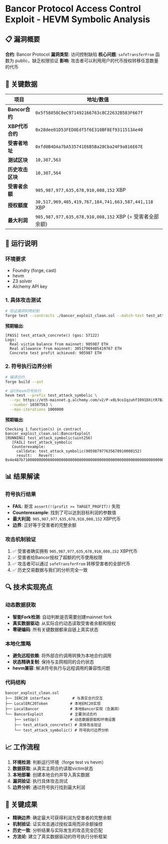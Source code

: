 # Bancor Protocol Access Control Exploit - HEVM Symbolic Analysis

## 📋 漏洞概要

**合约**: Bancor Protocol
**漏洞类型**: 访问控制缺陷
**核心问题**: `safeTransferFrom` 函数为 public，缺乏权限验证
**影响**: 攻击者可以利用用户的代币授权转移任意数量的代币

## 🎯 关键数据

| 项目 | 地址/数值 |
|------|-----------|
| **Bancor合约** | `0x5f58058C0eC971492166763c8C22632B583F667f` |
| **XBP代币合约** | `0x28dee01D53FED0Edf5f6E310BF8Ef9311513Ae40` |
| **受害者地址** | `0xfd0B4DAa7bA535741E6B5Ba28Cba24F9a816E67E` |
| **测试区块** | `10,307,563` |
| **历史攻击区块** | `10,307,564` |
| **受害者余额** | `905,987,977,635,678,910,008,152` XBP |
| **授权额度** | `30,517,969,405,419,767,184,741,663,587,441,118` XBP |
| **最大利润** | `905,987,977,635,678,910,008,152` XBP (= 受害者全部余额) |

## 🚀 运行说明

### 环境要求
- Foundry (forge, cast)
- hevm
- Z3 solver
- Alchemy API key

### 1. 具体攻击测试
```bash
# 验证漏洞利用机制
forge test --contracts ./bancor_exploit_clean.sol --match-test test_attack_concrete -vvv
```

**预期输出**:
```
[PASS] test_attack_concrete() (gas: 57122)
Logs:
  Real victim balance from mainnet: 905987 ETH
  Real allowance from mainnet: 30517969405419767 ETH
  Concrete test profit achieved: 905987 ETH
```

### 2. 符号执行边界分析
```bash
# 编译合约
forge build --ast

# 运行hevm符号执行
hevm test --prefix test_attack_symbolic \
  --rpc https://eth-mainnet.g.alchemy.com/v2/P-x0L9coIqzuhfI091DXitR7BzYbABFA \
  --number 10307563 \
  --max-iterations 1000000
```

**预期输出**:
```
Checking 1 function(s) in contract bancor_exploit_clean.sol:BancorExploit
[RUNNING] test_attack_symbolic(uint256)
   [FAIL] test_attack_symbolic
   Counterexample:
     calldata: test_attack_symbolic(905987977635678910008152)
     result:   Revert: 0x4e487b710000000000000000000000000000000000000000000000000000000000000001
```

## 📊 结果解读

### 符号执行结果
- **FAIL**: 断言 `assert(!(profit >= TARGET_PROFIT))` 失败
- **Counterexample**: 找到了可以达到目标利润的参数值
- **最大利润**: `905,987,977,635,678,910,008,152` XBP代币
- **边界**: 正好等于受害者的完整余额

### 攻击机制验证
1. ✅ 受害者确实拥有 `905,987,977,635,678,910,008,152` XBP代币
2. ✅ 受害者给Bancor授权了超额的代币使用权限
3. ✅ 攻击者可以通过 `safeTransferFrom` 转移受害者的全部代币
4. ✅ 历史交易数据与我们的分析完全一致

## 🔍 技术实现亮点

### 动态数据获取
- **智能Fork检测**: 自动判断是否需要创建mainnet fork
- **真实数据驱动**: 从实际合约动态读取受害者余额和授权
- **零硬编码**: 所有关键数据都来自链上真实状态

### 本地化策略
- **避免远程依赖**: 将外部合约调用转换为本地合约调用
- **状态精确复制**: 保持与主网相同的合约状态
- **hevm兼容**: 解决符号执行与远程调用的兼容性问题

### 代码结构
```
bancor_exploit_clean.sol
├── IERC20 interface          # 与真实合约交互
├── LocalERC20Token          # 本地ERC20实现
├── LocalBancor              # 本地Bancor实现（含漏洞）
└── BancorExploit            # 主要测试合约
    ├── setUp()              # 动态数据获取和环境设置
    ├── test_attack_concrete() # 具体攻击验证
    └── test_attack_symbolic() # 符号执行边界分析
```

## 📈 工作流程

1. **环境检测**: 判断运行环境（forge test vs hevm）
2. **数据获取**: 从真实主网合约读取victim状态
3. **本地部署**: 创建本地合约并导入真实数据
4. **漏洞验证**: 执行具体攻击测试
5. **边界分析**: 通过符号执行找到最大利润

## 🎯 关键成果

- **精确边界**: 确定最大可获得利润为受害者的完整余额
- **机制验证**: 证实攻击通过授权滥用而非余额操控
- **历史一致**: 分析结果与实际发生的攻击完全匹配
- **方法论**: 建立了真实数据驱动的符号执行分析框架 